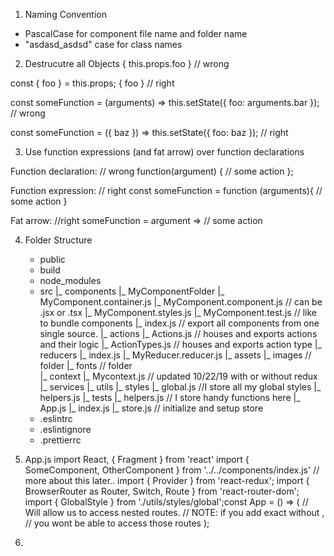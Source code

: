1. Naming Convention
  - PascalCase for component file name and folder name
  - "asdasd_asdsd" case for class names 

2. Destrucutre all Objects
  <label>{ this.props.foo }</label> // wrong

  const { foo } = this.props;
  <label>{ foo }</label>            // right

  const someFunction = (arguments) => 
    this.setState({ 
    foo: arguments.bar
  }); 	                         // wrong

  const someFunction = ({ baz }) =>
    this.setState({ 
      foo: baz 
  });         	                // right

3. Use function expressions (and fat arrow) over function declarations
   
  Function declaration:     // wrong
    function(argument) {
      // some action
    };

  Function expression:   // right
    const someFunction = function (arguments){ 
      // some action
    }

  Fat arrow:             //right
    someFunction = argument => // some action

4. Folder Structure
   - public
   - build
   - node_modules
   - src
       |_ components
           |_ MyComponentFolder
               |_ MyComponent.container.js
               |_ MyComponent.component.js // can be .jsx or .tsx
               |_ MyComponent.styles.js
               |_ MyComponent.test.js // like to bundle components
           |_ index.js // export all components from one single source.
       |_ actions
            |_ Actions.js // houses and exports actions and their logic
            |_ ActionTypes.js // houses and exports action type
        |_ reducers
                |_ index.js
                |_ MyReducer.reducer.js
       |_ assets
           |_ images // folder
           |_ fonts // folder  
       |_ context
          |_ Mycontext.js  // updated 10/22/19 with or without redux
       |_ services
       |_ utils
           |_ styles
              |_ global.js //I store all my global styles
              |_ helpers.js
           |_ tests
              |_ helpers.js // I store handy functions here
       |_ App.js
       |_ index.js
       |_ store.js // initialize and setup store
   - .eslintrc
   - .eslintignore
   - .prettierrc

5. App.js 
    import React, { Fragment } from 'react'
    import { SomeComponent, OtherComponent } from '../../components/index.js' // more about this later..
    import { Provider } from 'react-redux';
    import { BrowserRouter as Router, Switch, Route } from 'react-router-dom';
    import { GlobalStyle } from './utils/styles/global';const App = () => (
    <Provider store={store}> 
        <Fragment>
            <GlobalStyle />
            <Router>
                <Switch> // Will allow us to access nested routes.
                        // NOTE: if you add exact without <switch>,
                        // you wont be able to access those routes
                    <Route path="/" component={SomeComponent}>
                    <Route exact path="/" component={OtherComponent}>
                </Switch>
            </Router>
        </Fragment>
    </Provider>
    );

6.